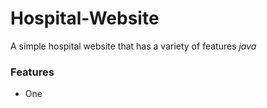 <!DOCTYPE html>
<html>

<body>
  <h1>Hospital-Website</h1>
  <p>A simple hospital website that has a variety of features <em>java</em></p>

  <h3>Features</h3>

  <ul>
    <li>One</li>
  </ul>

 </body>
  
<html>

